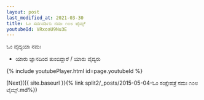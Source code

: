 ```yaml
---
layout: post
last_modified_at: 2021-03-30
title: ಓಂ ಸರ್ವದರ್ಶಿನಿ ನಮಃ ೧೦೮ ಟೈಮ್ಸ್
youtubeId: VRxoaU9Nu3E
---
```

 
 
 ಓಂ ವೈದ್ಯಯಾ ನಮಃ  
 
 -  ಯಾರು ಜ್ಞಾನದಿಂದ ತುಂಬಿದ್ದಾರೆ / ಯಾರು ವೈದ್ಯರು 
 
  
 
  
 
 
 
 
 
 


{% include youtubePlayer.html id=page.youtubeId %}
 
[Next]({{ site.baseurl }}{% link  split2/_posts/2015-05-04-ಓಂ ಸಂಕ್ಷೇಪತ್ರೆ ನಮಃ ೧೦೮ ಟೈಮ್ಸ್.md%})
 
